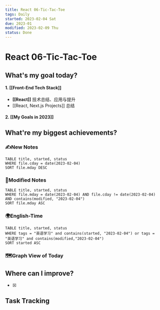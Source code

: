 ```yaml
---
title: React 06-Tic-Tac-Toe
tags: Daily
started: 2023-02-04 Sat
due: 2023-01
modified: 2023-02-09 Thu
status: Done
---
```

# React 06-Tic-Tac-Toe
## What's my goal today?
#### 1. [[Front-End Tech Stack]]
- **[[React]]** 技术总结、应用与提升
- [[React, Next.js Projects]] 总结
#### 2. [[My Goals in 2023]]

## What're my biggest achievements?
### ✍️New Notes

```dataview
TABLE title, started, status
WHERE file.cday = date(2023-02-04)
SORT file.mday DESC
```

### 📝Modified Notes

```dataview
TABLE title, started, status
WHERE file.mday = date(2023-02-04) AND file.cday != date(2023-02-04) AND contains(modified, "2023-02-04")
SORT file.mday ASC
```

### 🌍English-Time

```dataview
TABLE title, started, status
WHERE tags = "英语学习" and contains(started, "2023-02-04") or tags = "英语学习" and contains(modified,"2023-02-04") 
SORT started ASC
```

### 🗺️Graph View of Today

## Where can I improve?
- [x] 
## Task Tracking
